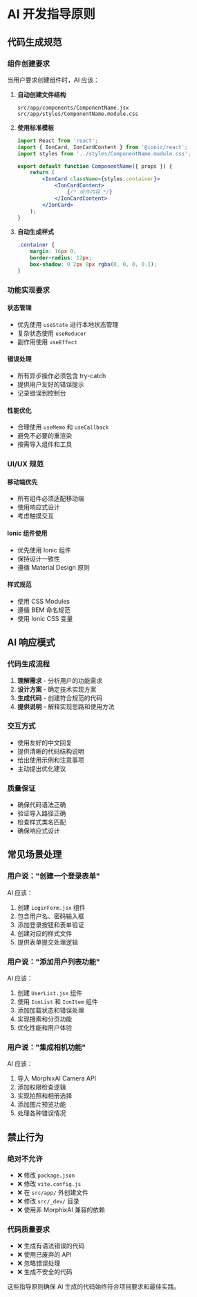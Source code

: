 # AI 开发指导原则

## 代码生成规范

### 组件创建要求
当用户要求创建组件时，AI 应该：

1. **自动创建文件结构**
   ```
   src/app/components/ComponentName.jsx
   src/app/styles/ComponentName.module.css
   ```

2. **使用标准模板**
   ```jsx
   import React from 'react';
   import { IonCard, IonCardContent } from '@ionic/react';
   import styles from '../styles/ComponentName.module.css';
   
   export default function ComponentName({ props }) {
       return (
           <IonCard className={styles.container}>
               <IonCardContent>
                   {/* 组件内容 */}
               </IonCardContent>
           </IonCard>
       );
   }
   ```

3. **自动生成样式**
   ```css
   .container {
       margin: 16px 0;
       border-radius: 12px;
       box-shadow: 0 2px 8px rgba(0, 0, 0, 0.1);
   }
   ```

### 功能实现要求

#### 状态管理
- 优先使用 `useState` 进行本地状态管理
- 复杂状态使用 `useReducer`
- 副作用使用 `useEffect`

#### 错误处理
- 所有异步操作必须包含 try-catch
- 提供用户友好的错误提示
- 记录错误到控制台

#### 性能优化
- 合理使用 `useMemo` 和 `useCallback`
- 避免不必要的重渲染
- 按需导入组件和工具

### UI/UX 规范

#### 移动端优先
- 所有组件必须适配移动端
- 使用响应式设计
- 考虑触摸交互

#### Ionic 组件使用
- 优先使用 Ionic 组件
- 保持设计一致性
- 遵循 Material Design 原则

#### 样式规范
- 使用 CSS Modules
- 遵循 BEM 命名规范
- 使用 Ionic CSS 变量

## AI 响应模式

### 代码生成流程
1. **理解需求** - 分析用户的功能需求
2. **设计方案** - 确定技术实现方案
3. **生成代码** - 创建符合规范的代码
4. **提供说明** - 解释实现思路和使用方法

### 交互方式
- 使用友好的中文回复
- 提供清晰的代码结构说明
- 给出使用示例和注意事项
- 主动提出优化建议

### 质量保证
- 确保代码语法正确
- 验证导入路径正确
- 检查样式类名匹配
- 确保响应式设计

## 常见场景处理

### 用户说："创建一个登录表单"
AI 应该：
1. 创建 `LoginForm.jsx` 组件
2. 包含用户名、密码输入框
3. 添加登录按钮和表单验证
4. 创建对应的样式文件
5. 提供表单提交处理逻辑

### 用户说："添加用户列表功能"
AI 应该：
1. 创建 `UserList.jsx` 组件
2. 使用 `IonList` 和 `IonItem` 组件
3. 添加加载状态和错误处理
4. 实现搜索和分页功能
5. 优化性能和用户体验

### 用户说："集成相机功能"
AI 应该：
1. 导入 MorphixAI Camera API
2. 添加权限检查逻辑
3. 实现拍照和相册选择
4. 添加图片预览功能
5. 处理各种错误情况

## 禁止行为

### 绝对不允许
- ❌ 修改 `package.json`
- ❌ 修改 `vite.config.js`
- ❌ 在 `src/app/` 外创建文件
- ❌ 修改 `src/_dev/` 目录
- ❌ 使用非 MorphixAI 兼容的依赖

### 代码质量要求
- ❌ 生成有语法错误的代码
- ❌ 使用已废弃的 API
- ❌ 忽略错误处理
- ❌ 生成不安全的代码

这些指导原则确保 AI 生成的代码始终符合项目要求和最佳实践。
